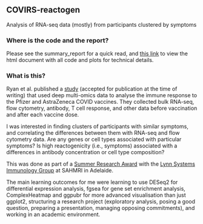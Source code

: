 ## COVIRS-reactogen
Analysis of RNA-seq data (mostly) from participants clustered by symptoms

### Where is the code and the report?
Please see the summary_report for a quick read, and [this link](https://htmlpreview.github.io/?https://github.com/artemiyhussnain/COVIRS-reactogen/blob/main/report_full.html) to view the html document with all code and plots for technical details. 

### What is this?
Ryan et al. published a [study](https://doi.org/10.1101/2022.09.22.22280180) (accepted for publication at the time of writing) that used deep multi-omics data to analyse the immune response to the Pfizer and AstraZeneca COVID vaccines. They collected bulk RNA-seq, flow cytometry, antibody, T cell response, and other data before vaccination and after each vaccine dose.

I was interested in finding clusters of participants with similar symptoms, and correlating the differences between them with RNA-seq and flow cytometry data. Are any genes or cell types associated with particular symptoms? Is high reactogenicity (i.e., symptoms) associated with a differences in antibody concentration or cell type composition? 

This was done as part of a [Summer Research Award](https://www.flinders.edu.au/scholarships/college-of-medicine-and-public-health-summer-research-scholarship) with the [Lynn Systems Immunology Group](https://sahmri.org.au/research/themes/precision-cancer-medicine/programs/computational-and-systems-biology/groups/lynn-systems-immunology-group) at SAHMRI in Adelaide. 

The main learning outcomes for me were learning to use DESeq2 for differential expression analysis, fgsea for gene set enrichment analysis, ComplexHeatmap and ggpubr for more advanced visualisation than just ggplot2, structuring a research project (exploratory analysis, posing a good question, preparing a presentation, managing opposing commitments), and working in an academic environment.
